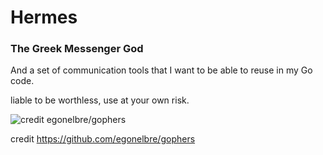 # Hermes
### The Greek Messenger God

And a set of communication tools that I want to be able to reuse in my Go code.

liable to be worthless, use at your own risk.

![credit egonelbre/gophers](https://github.com/egonelbre/gophers/blob/10cc13c5e29555ec23f689dc985c157a8d4692ab/vector/projects/network.svg)

credit https://github.com/egonelbre/gophers
